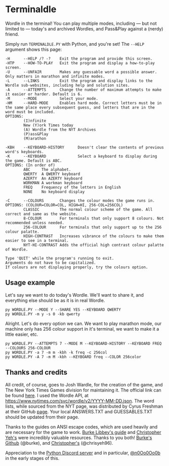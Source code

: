# Terminaldle
Wordle in the terminal! You can play multiple modes, including — but not limited to — today's and archived Wordles, and Pass&Play against a (nerdy) friend. 

Simply run `TERMINALDLE.PY` with Python, and you're set! The `--HELP` argument shows this page:
```
-H      --HELP /? -?    Exit the program and provide this screen.
-HTP    --HOW-TO-PLAY   Exit the program and display a how-to-play screen.
-U      --UNFAIR        Makes any guessable word a possible answer. Only matters in marathon and infinite modes.
-L      --LINKS         Exit the program and display links to the Wordle sub-websites, including help and solution sites.
-A      --ATTEMPTS      Change the number of maximum attempts to make it easier or harder. Default is 6.
-M      --MODE          Select your mode.
-HM     --HARD-MODE     Enables hard mode. Correct letters must be in the same place every subsequent guess, and letters that are in the word must be included.
OPTIONS:
        (I)nfinite
        New (Y)ork Times today
        (A) Wordle from the NYT Archives
        (P)ass&Play
        (M)arathon

-KBH    --KEYBOARD-HISTORY      Doesn't clear the contents of previous word's keyboards.
-K      --KEYBOARD              Select a keyboard to display during the game. Default is ABC.
OPTIONS: (In order of)
        ABC     The alphabet.
        QWERTY  A QWERTY keyboard
        AZERTY  An AZERTY keyboard
        WORKMAN A workman keyboard
        FREQ    Frequency of the letters in English
        NONE    No keyboard display

-C      --COLOURS       Changes the colour modes the game runs in.
OPTIONS: (COLOUR=COLOR=COL, HIGH=HI, 256-COL=256COL)
        CLASSIC         The normal colour scheme of the game. All correct and same as the website.
        8-COLOUR        For terminals that only support 8 colours. Not recommended unless needed.
        256-COLOUR      For terminals that only support up to the 256 colour palatte.
        HIGH-CONTRAST   Increases vibrance of the colours to make them easier to see in a terminal.
        NYT-HI-CONTRAST Adds the official high contrast colour palatte of Wordle.

Type 'QUIT' while the program's running to exit.
Arguments do not have to be capitalized.
If colours are not displaying properly, try the colours option.
```
## Usage example
Let's say we want to do today's Wordle. We'll want to share it, and everything else should be as it is in real Wordle.
```
py WORDLE.PY --MODE Y --SHARE YES --KEYBOARD QWERTY
py WORDLE.PY -m y -s 0 -kb qwerty
```
Alright. Let's do every option we can. We want to play marathon mode, our machine only has 256 colour support in it's terminal, we want to make it a little easier, etc.
```
py WORDLE.PY --ATTEMPTS 7 --MODE M --KEYBOARD-HISTORY --KEYBOARD FREQ --COLOURS 256-COLOUR
py WORDLE.PY -a 7 -m m -kbh -k freq -c 256col
py WORDLE.PY -A 7 -m M -kbh --KEYBOARD freq --COLOR 256color
```
## Thanks and credits
All credit, of course, goes to Josh Wardle, for the creation of the game, and The New York Times Games division for maintaining it. The official link can be found [here](https://www.nytimes.com/games/wordle/index.html). I used the Wordle API, at https://www.nytimes.com/svc/wordle/v2/YYYY-MM-DD.json. The word lists, while sourced from the NYT page, was distributed by Cyrus Freshman at their GitHub [page](https://gist.github.com/cfreshman). Your local ANSWERS.TXT and GUESSABLES.TXT should be updated from their page.

Thanks to the guides on ANSI escape codes, which are used heavily and are necessary for the game to work. [Burke Libbey's guide](https://notes.burke.libbey.me/ansi-escape-codes/) and [Christopher Yeh's](https://chrisyeh96.github.io/2020/03/28/terminal-colors.html) were incredibly valuable resources. Thanks to you both! [Burke's Github](https://github.com/burke) (@burke), and [Christopher's](https://github.com/chrisyeh96) (@chrisyeh96).

Appreciation to the [Python Discord server](https://discord.gg/python) and in particular, [@n0Oo0Oo0b](https://github.com/n0Oo0Oo0b) in the early stages of this.
